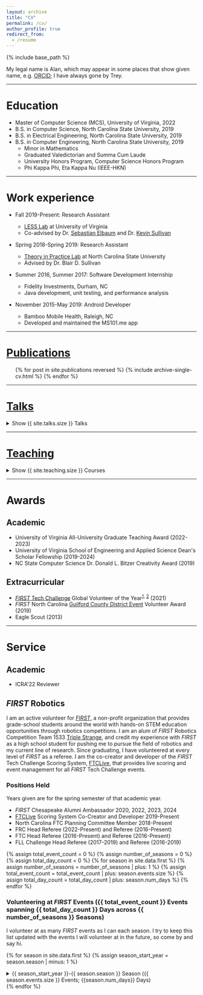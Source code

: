 ```yaml
---
layout: archive
title: "CV"
permalink: /cv/
author_profile: true
redirect_from:
  - /resume
---
```


{% include base_path %}

My legal name is Alan, which may appear in some places that show given name, e.g. [ORCID](https://orcid.org/0000-0001-9803-8303); I have always gone by Trey.

---

# Education
* Master of Computer Science (MCS), University of Virginia, 2022
* B.S. in Computer Science, North Carolina State University, 2019
* B.S. in Electrical Engineering, North Carolina State University, 2019
* B.S. in Computer Engineering, North Carolina State University, 2019
  * Minor in Mathematics
  * Graduated Valedictorian and Summa Cum Laude
  * University Honors Program, Computer Science Honors Program
  * Phi Kappa Phi, Eta Kappa Nu (IEEE-HKN)

---

# Work experience
* Fall 2019-Present: Research Assistant 
  * [LESS Lab](https://less-lab-uva.github.io/) at University of Virginia
  * Co-advised by Dr. [Sebastian Elbaum](https://www.cs.virginia.edu/~se4ja/) and Dr. [Kevin Sullivan](https://engineering.virginia.edu/faculty/kevin-sullivan)

* Spring 2018-Spring 2019: Research Assistant
  * [Theory in Practice Lab](https://www.cs.utah.edu/~sullivan/#!/) at North Carolina State University
  * Advised by Dr. Blair D. Sullivan

* Summer 2016, Summer 2017: Software Development Internship
  * Fidelity Investments, Durham, NC
  * Java development, unit testing, and performance analysis
  
* November 2015-May 2019: Android Developer
  * Bamboo Mobile Health, Raleigh, NC
  * Developed and maintained the MS101.me app

---

# [Publications](/publications)
  <ul>{% for post in site.publications reversed %}
    {% include archive-single-cv.html %}
  {% endfor %}</ul>
  
---

# [Talks](/talks)
<p>
  <details>
    <summary>Show {{ site.talks.size }} Talks</summary>
    <ul>{% for post in site.talks reversed %}
      {% include archive-single-talk-cv.html %}
    {% endfor %}</ul>
  </details>
</p>
  
---

# [Teaching](/teaching)
<p>
<details>
    <summary>Show {{ site.teaching.size }} Courses</summary>
    <ul>{% for post in site.teaching reversed %}
      {% include archive-single-teaching.html %}
    {% endfor %}</ul>
  </details>
</p>

---

# Awards
## Academic
* University of Virginia All-University Graduate Teaching Award (2022-2023)
* University of Virginia School of Engineering and Applied Science Dean's Scholar Fellowship (2019-2024)
* NC State Computer Science Dr. Donald L. Bitzer Creativity Award (2019)

## Extracurricular
* [*FIRST* Tech Challenge](https://www.firstinspires.org/robotics/ftc) Global Volunteer of the Year<sup>[1](https://www.firstinspires.org/sites/default/files/uploads/annual-report/fy2021-annual-impact-report.pdf#page=34), [2](http://firsttechchallenge.blogspot.com/2021/07/congratulations-to-our-amazing-2020.html)</sup> (2021)
* *FIRST* North Carolina [Guilford County District Event](https://youtu.be/UJb6Lta9QqI?si=BZfyL70L6zd9tMVL&t=60) Volunteer Award (2019)
* Eagle Scout (2013)

---

# Service
## Academic
* ICRA'22 Reviewer

[//]: # (<details>)
[//]: # (<summary>Expand</summary>)
[//]: # (<ul>)
[//]: # (<li>ICRA'22 Reviewer</li>)
[//]: # (</ul>)
[//]: # (</details>)

## *FIRST* Robotics
I am an active volunteer for [*FIRST*](https://www.firstinspires.org/), a non-profit organization that provides grade-school students around the world with hands-on STEM education opportunities through robotics competitions. I am an alum of *FIRST* Robotics Competition Team 1533 [Triple Strange](https://ecgrobotics.org/), and credit my experience with *FIRST* as a high school student for pushing me to pursue the field of robotics and my current line of research. Since graduating, I have volunteered at every level of *FIRST* as a referee. I am the co-creator and developer of the *FIRST* Tech Challenge Scoring System, [FTCLive](https://github.com/FIRST-Tech-Challenge/scorekeeper), that provides live scoring and event management for all *FIRST* Tech Challenge events.

### Positions Held
Years given are for the spring semester of that academic year.
* *FIRST* Chesapeake Alumni Ambassador 2020, 2022, 2023, 2024
* [FTCLive](https://github.com/FIRST-Tech-Challenge/scorekeeper) Scoring System Co-Creator and Developer 2019-Present
* North Carolina FTC Planning Committee Member 2018-Present
* FRC Head Referee (2022-Present) and Referee (2016-Present)
* FTC Head Referee (2016-Present) and Referee (2016-Present)
* FLL Challenge Head Referee (2017-2019) and Referee (2016-2019)


{% assign total_event_count = 0 %}
{% assign number_of_seasons = 0 %}
{% assign total_day_count = 0 %}
{% for season in site.data.first %}
{% assign number_of_seasons = number_of_seasons | plus: 1 %}
{% assign total_event_count = total_event_count | plus: season.events.size %}
{% assign total_day_count = total_day_count | plus: season.num_days %}
{% endfor %}
### Volunteering at *FIRST* Events ({{ total_event_count }} Events spanning {{ total_day_count }} Days across {{ number_of_seasons }} Seasons)
I volunteer at as many *FIRST* events as I can each season. I try to keep this list updated with the events I will volunteer at in the future, so come by and say hi.

{% for season in site.data.first %}
  {% assign season_start_year = season.season | minus: 1 %}
  <details>
  <summary>{{ season_start_year }}-{{ season.season }} Season ({{ season.events.size }} Events; {{season.num_days}} Days)</summary>
  <table>
  <tr><th>Event Date</th><th style="text-align: center">Program</th><th>Event</th><th>Role(s)</th></tr>
  {% for event in season.events %}
    <tr>
    <td>{{ event.event_start }}
    {% if event.event_start != event.event_end %}
    - {{ event.event_end }}
    {% endif %}
    </td>
    <td style="text-align: center"><span class="program-pill {{ event.program }}"> {{ event.program }} </span>
    </td>
    <td>{{ event.event }}</td>
    <td>{% for role in event.roles %}{{ role }}{% if forloop.last %}{% else %}, {% endif %}{% endfor %}</td>
  </tr>
  {% endfor %}
  </table>
  </details>
{% endfor %}
